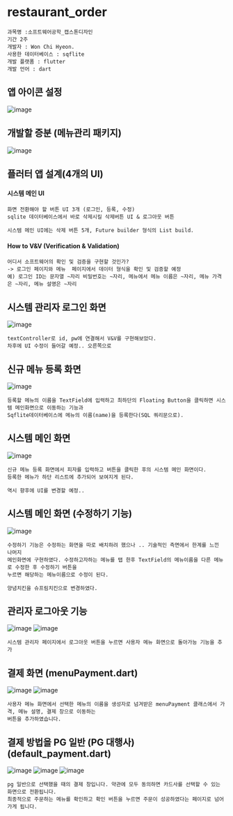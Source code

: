 # restaurant_order
```
과목명 :소프트웨어공학_캡스톤디자인 
기간 2주
개발자 : Won Chi Hyeon.
사용한 데이터베이스 : sqflite
개발 플랫폼 : flutter
개발 언어 : dart
```

## 앱 아이콘 설정
![image](https://user-images.githubusercontent.com/58906858/236525440-d42bd131-65ed-40e9-bef9-b163d8b721c5.png)


## 개발할 증분 (메뉴관리 패키지)
![image](https://user-images.githubusercontent.com/58906858/236522967-eb19aafb-8ff2-43a0-9df2-935a3e108955.png)


## 플러터 앱 설계(4개의 UI)

#### 시스템 메인 UI
```
화면 전환해야 할 버튼 UI 3개 (로그인, 등록, 수정)
sqlite 데이터베이스에서 바로 삭제시킬 삭제버튼 UI & 로그아웃 버튼

시스템 메인 UI에는 삭제 버튼 5개, Future builder 형식의 List build.
```

#### How to V&V (Verification & Validation)
```
어디서 소프트웨어의 확인 및 검증을 구현할 것인가?
-> 로그인 페이지와 메뉴  페이지에서 데이터 형식을 확인 및 검증할 예정 
예) 로그인 ID는 문자열 ~자리 비밀번호는 ~자리, 메뉴에서 메뉴 이름은 ~자리, 메뉴 가격은 ~자리, 메뉴 설명은 ~자리
```

## 시스템 관리자 로그인 화면
![image](https://user-images.githubusercontent.com/58906858/236523130-46eec7d1-adcc-4b42-b7b1-552c224cc66f.png)
```
textController로 id, pw에 연결해서 V&V를 구현해보았다.
차후에 UI 수정이 들어갈 예정.. 오른쪽으로 
```

## 신규 메뉴 등록 화면
![image](https://user-images.githubusercontent.com/58906858/236523270-a30c243f-8c07-46ad-bddc-1817ee224a44.png)
```
등록할 메뉴의 이름을 TextField에 입력하고 최하단의 Floating Button을 클릭하면 시스템 메인화면으로 이동하는 기능과
Sqflite데이터베이스에 메뉴의 이름(name)을 등록한다(SQL 쿼리문으로).
```

## 시스템 메인 화면
![image](https://user-images.githubusercontent.com/58906858/236523658-6e6756e0-bfc1-42cc-b20e-13c7b0705137.png)
```
신규 메뉴 등록 화면에서 피자를 입력하고 버튼을 클릭한 후의 시스템 메인 화면이다.
등록한 메뉴가 하단 리스트에 추가되어 보여지게 된다.

역시 향후에 UI를 변경할 예정..
```

## 시스템 메인 화면 (수정하기 기능)
![image](https://user-images.githubusercontent.com/58906858/236523457-ac76c7f3-5297-41e4-82cb-e944dee60995.png)
```
수정하기 기능은 수정하는 화면을 따로 배치하려 했으나 .. 기술적인 측면에서 한계를 느낀 나머지
메인화면에 구현하였다. 수정하고자하는 메뉴를 탭 한후 TextField의 메뉴이름을 다른 메뉴로 수정한 후 수정하기 버튼을
누르면 해당하는 메뉴이름으로 수정이 된다.

양념치킨을 슈프림치킨으로 변경하였다.
```

## 관리자 로그아웃 기능
![image](https://github.com/chihyeonWON/Restaurant_Order_System/assets/58906858/5210bc73-b089-4993-adc7-f5110c6aedae)
![image](https://github.com/chihyeonWON/Restaurant_Order_System/assets/58906858/c2d82e93-d1de-4327-b190-4e35241f7c93)

```
시스템 관리자 페이지에서 로그아웃 버튼을 누르면 사용자 메뉴 화면으로 돌아가능 기능을 추가
```

## 결제 화면 (menuPayment.dart)
![image](https://github.com/chihyeonWON/Restaurant_Order_System/assets/58906858/a11e764b-3ed5-4700-993c-84c7d33328e5)
![image](https://github.com/chihyeonWON/Restaurant_Order_System/assets/58906858/01f5d649-77a5-46d2-9323-5bcb1a6a089e)
```
사용자 메뉴 화면에서 선택한 메뉴의 이름을 생성자로 넘겨받은 menuPayment 클래스에서 가격, 메뉴 설명, 결제 창으로 이동하는
버튼을 추가하였습니다.
```


## 결제 방법을 PG 일반 (PG 대행사) (default_payment.dart)
![image](https://github.com/chihyeonWON/Restaurant_Order_System/assets/58906858/ee05afea-9350-4b83-a45a-30a5f4401603)
![image](https://github.com/chihyeonWON/Restaurant_Order_System/assets/58906858/47ed7d82-a8f8-4cfe-8aaf-f59d4e435e7c)
![image](https://github.com/chihyeonWON/Restaurant_Order_System/assets/58906858/a795b500-cb14-48c2-912f-c66dc03a052d)
```
pg 일반으로 선택했을 때의 결제 창입니다. 약관에 모두 동의하면 카드사를 선택할 수 있는 화면으로 전환됩니다.
최종적으로 주문하는 메뉴를 확인하고 확인 버튼을 누르면 주문이 성공하였다는 페이지로 넘어가게 됩니다.
```
